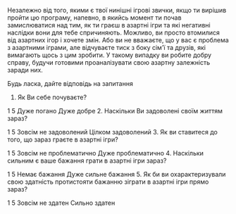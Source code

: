 Незалежно від того, якими є твої нинішні ігрові звички, якщо ти вирішив пройти цю програму, напевно, в якийсь момент ти почав замислюватися над тим, як ти граєш в азартні ігри та які негативні наслідки вони для тебе спричиняють. Можливо, ви просто втомилися від азартних ігор і хочете змін. Або ви не вважаєте, що у вас є проблема з азартними іграми, але відчуваєте тиск з боку сім'ї та друзів, які вимагають щось з цим зробити. У такому випадку ви робите добру справу, будучи готовими проаналізувати свою азартну залежність заради них. 

Будь ласка, дайте відповідь на запитання
1. Як Ви себе почуваєте?

1                                                                                                                                                    5
Дуже погано                                                                                                               Дуже добре
2. Наскільки Ви задоволені своїм життям зараз?

1                                                                                                                                                    5
Зовсім не задоволений                                                                               Цілком задоволений
3. Як ви ставитеся до того, що зараз граєте в азартні ігри?

1                                                                                                                                                    5
Зовсім не проблематично                                                                         Дуже проблематично
4. Наскільки сильним є ваше бажання грати в азартні ігри зараз?

1                                                                                                                                                    5
Немає бажання                                                                                         Дуже сильне бажання
5. Як би ви охарактеризували свою здатність протистояти бажанню зіграти в азартні ігри прямо зараз?

1                                                                                                                                                    5
Зовсім не здатен                                                                                                   Сильно здатен



